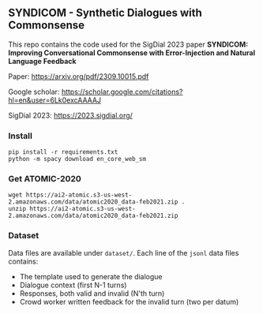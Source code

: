 ## SYNDICOM - Synthetic Dialogues with Commonsense
This repo contains the code used for the SigDial 2023 paper **SYNDICOM: Improving Conversational Commonsense with Error-Injection and Natural Language Feedback**
    
Paper: https://arxiv.org/pdf/2309.10015.pdf

Google scholar: https://scholar.google.com/citations?hl=en&user=6Lk0excAAAAJ 

SigDial 2023: https://2023.sigdial.org/

### Install

    pip install -r requirements.txt
    python -m spacy download en_core_web_sm

### Get ATOMIC-2020

    wget https://ai2-atomic.s3-us-west-2.amazonaws.com/data/atomic2020_data-feb2021.zip .
    unzip https://ai2-atomic.s3-us-west-2.amazonaws.com/data/atomic2020_data-feb2021.zip

### Dataset
Data files are available under `dataset/`. Each line of the `jsonl` data files contains:
- The template used to generate the dialogue
- Dialogue context (first N-1 turns)
- Responses, both valid and invalid (N'th turn)
- Crowd worker written feedback for the invalid turn (two per datum)
